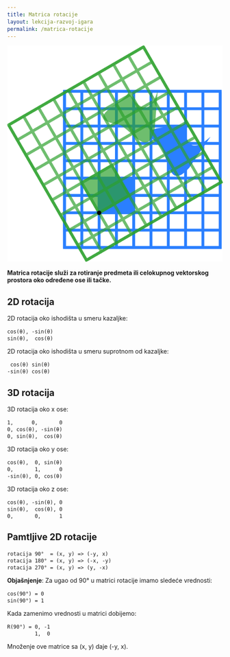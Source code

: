 ```yaml
---
title: Matrica rotacije
layout: lekcija-razvoj-igara
permalink: /matrica-rotacije
---
```


![](/images/razvoj-igara/rotacija.png)

**Matrica rotacije služi za rotiranje predmeta ili celokupnog vektorskog prostora oko određene ose ili tačke.**

## 2D rotacija

2D rotacija oko ishodišta u smeru kazaljke:

```
cos(θ), -sin(θ)
sin(θ),  cos(θ)
```

2D rotacija oko ishodišta u smeru suprotnom od kazaljke:

```
 cos(θ) sin(θ)
-sin(θ) cos(θ)
```

## 3D rotacija

3D rotacija oko x ose:

```
1,      0,       0
0, cos(θ), -sin(θ)
0, sin(θ),  cos(θ)
```

3D rotacija oko y ose:

```
cos(θ),  0, sin(θ)
0,       1,      0
-sin(θ), 0, cos(θ)
```

3D rotacija oko z ose:

```
cos(θ), -sin(θ), 0
sin(θ),  cos(θ), 0
0,       0,      1
```

## Pamtljive 2D rotacije

```
rotacija 90°  = (x, y) => (-y, x)
rotacija 180° = (x, y) => (-x, -y)
rotacija 270° = (x, y) => (y, -x)
```

**Objašnjenje**: Za ugao od 90° u matrici rotacije imamo sledeće vrednosti:

```
cos(90°) = 0
sin(90°) = 1
```

Kada zamenimo vrednosti u matrici dobijemo:

```
R(90°) = 0, -1
         1,  0
```

Množenje ove matrice sa (x, y) daje (-y, x).
